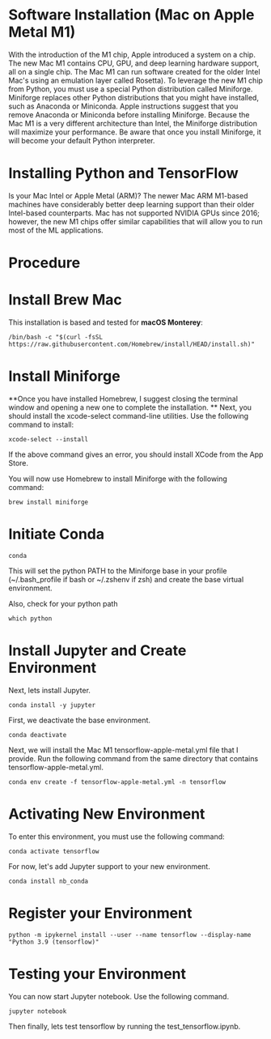 # Software Installation (Mac on Apple Metal M1)

With the introduction of the M1 chip, Apple introduced a system on a chip. The new Mac M1 contains CPU, GPU, and deep learning hardware support, all on a single chip. The Mac M1 can run software created for the older Intel Mac's using an emulation layer called Rosetta). To leverage the new M1 chip from Python, you must use a special Python distribution called Miniforge. Miniforge replaces other Python distributions that you might have installed, such as Anaconda or Miniconda. Apple instructions suggest that you remove Anaconda or Miniconda before installing Miniforge. Because the Mac M1 is a very different architecture than Intel, the Miniforge distribution will maximize your performance. Be aware that once you install Miniforge, it will become your default Python interpreter.

# Installing Python and TensorFlow
Is your Mac Intel or Apple Metal (ARM)? The newer Mac ARM M1-based machines have considerably better deep learning support than their older Intel-based counterparts. Mac has not supported NVIDIA GPUs since 2016; however, the new M1 chips offer similar capabilities that will allow you to run most of the ML applications.

# Procedure
# Install Brew Mac
This installation is based and tested for **macOS Monterey**:
```shell
/bin/bash -c "$(curl -fsSL https://raw.githubusercontent.com/Homebrew/install/HEAD/install.sh)"
```
 # Install Miniforge
 
 **Once you have installed Homebrew, I suggest closing the terminal window and opening a new one to complete the installation.
**
Next, you should install the xcode-select command-line utilities. Use the following command to install:
```shell
xcode-select --install
```
If the above command gives an error, you should install XCode from the App Store.

You will now use Homebrew to install Miniforge with the following command:

```shell
brew install miniforge
```
# Initiate Conda
```shell
conda
```

This will set the python PATH to the Miniforge base in your profile (~/.bash_profile if bash or ~/.zshenv if zsh) and create the base virtual environment.

Also, check for your python path

```shell
which python
```
# Install Jupyter and Create Environment

Next, lets install Jupyter.
```shell
conda install -y jupyter
```
First, we deactivate the base environment.
```shell
conda deactivate
```

Next, we will install the Mac M1 tensorflow-apple-metal.yml file that I provide. Run the following command from the same directory that contains tensorflow-apple-metal.yml.

```shell
conda env create -f tensorflow-apple-metal.yml -n tensorflow
```
# Activating New Environment
To enter this environment, you must use the following command:
```shell
conda activate tensorflow
```

For now, let's add Jupyter support to your new environment.
```shell
conda install nb_conda
```

# Register your Environment
```shell
python -m ipykernel install --user --name tensorflow --display-name "Python 3.9 (tensorflow)"
```
# Testing your Environment

You can now start Jupyter notebook. Use the following command.

```shell
jupyter notebook
```
Then finally, lets test tensorflow by running the test_tensorflow.ipynb.


